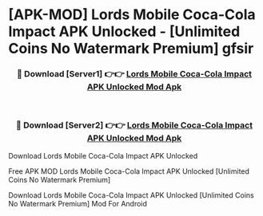# [APK-MOD] Lords Mobile  Coca-Cola Impact APK Unlocked - [Unlimited Coins No Watermark Premium] gfsir



<div align="center">
<h3>🔴 Download [Server1] 👉👉 <a href="https://momento.my/?title=Lords_Mobile__Coca-Cola_Impact_APK_Unlocked">Lords Mobile  Coca-Cola Impact APK Unlocked Mod Apk</a></h3><br>

<h3>🔴 Download [Server2] 👉👉 <a href="https://momento.my/?title=Lords_Mobile__Coca-Cola_Impact_APK_Unlocked">Lords Mobile  Coca-Cola Impact APK Unlocked Mod Apk</a></h3>
</div>



Download Lords Mobile  Coca-Cola Impact APK Unlocked 

Free APK MOD Lords Mobile  Coca-Cola Impact APK Unlocked [Unlimited Coins No Watermark Premium]

Download Lords Mobile  Coca-Cola Impact APK Unlocked [Unlimited Coins No Watermark Premium] Mod For Android
